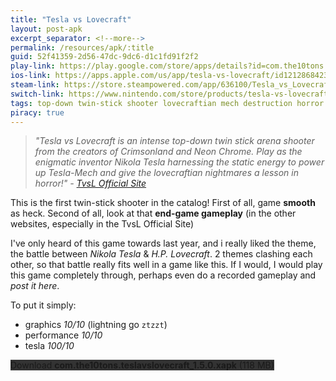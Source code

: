 ```yaml
---
title: "Tesla vs Lovecraft"
layout: post-apk
excerpt_separator: <!--more-->
permalink: /resources/apk/:title
guid: 52f41359-2d56-47dc-9dc6-d1c1fd91f2f2
play-link: https://play.google.com/store/apps/details?id=com.the10tons.teslavslovecraft
ios-link: https://apps.apple.com/us/app/tesla-vs-lovecraft/id1212868423
steam-link: https://store.steampowered.com/app/636100/Tesla_vs_Lovecraft/
switch-link: https://www.nintendo.com/store/products/tesla-vs-lovecraft-switch/
tags: top-down twin-stick shooter lovecraftian mech destruction horror science sci-fi futuristic
piracy: true
---
```


> _"Tesla vs Lovecraft is an intense top-down twin stick arena shooter from the creators of Crimsonland and Neon Chrome. Play as the enigmatic inventor Nikola Tesla harnessing the static energy to power up Tesla-Mech and give the lovecraftian nightmares a lesson in horror!" - <a href="http://teslavslovecraft.com/" target="_blank">TvsL Official Site</a>_

This is the first twin-stick shooter in the catalog! <!--more--> First of all, game **smooth** as heck. Second of all, look at that **end-game gameplay** (in the other websites, especially in the TvsL Official Site)

I've only heard of this game towards last year, and i really liked the theme, the battle between _Nikola Tesla_ & _H.P. Lovecraft_. 2 themes clashing each other, so that battle really fits well in a game like this. If I would, I would play this game completely through, perhaps even do a recorded gameplay and _post it here_. 

To put it simply: 
* graphics _10/10_ (lightning go `ztzzt`)
* performance _10/10_
* tesla _100/10_

<div class="text-center">
    <a class="btn btn-dark btn-block w-100" onclick='apk("com.the10tons.teslavslovecraft_1.5.0.xapk")' style="text-decoration: none; background-color: #333;"> Download <b>com.the10tons.teslavslovecraft_1.5.0.xapk</b> (118 MB)</a>
</div>
